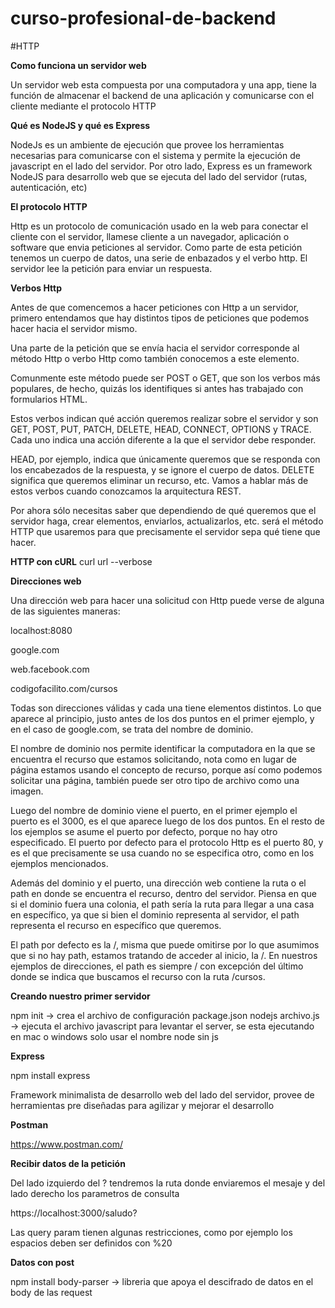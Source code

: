 # curso-profesional-de-backend

#HTTP

**Como funciona un servidor web**

Un servidor web esta compuesta por una computadora y una app, tiene la función de almacenar el backend de una aplicación y comunicarse con el cliente mediante el protocolo HTTP

**Qué es NodeJS y qué es Express**

NodeJs es un ambiente de ejecución que provee los herramientas necesarias para comunicarse con el sistema y permite la ejecución de javascript en el lado del servidor. Por otro lado, Express es un framework NodeJS para desarrollo web que se ejecuta del lado del servidor (rutas, autenticación, etc)

**El protocolo HTTP**

Http es un protocolo de comunicación usado en la web para conectar el cliente con el servidor, llamese cliente a un navegador, aplicación o software que envia peticiones al servidor. Como parte de esta petición tenemos un cuerpo de datos, una serie de enbazados y el verbo http. El servidor lee la petición para enviar un respuesta.

**Verbos Http**

Antes de que comencemos a hacer peticiones con Http a un servidor, primero entendamos que hay distintos tipos de peticiones que podemos hacer hacia el servidor mismo.

Una parte de la petición que se envía hacia el servidor corresponde al método Http o verbo Http como también conocemos a este elemento.

Comunmente este método puede ser POST o GET, que son los verbos más populares, de hecho, quizás los identifiques si antes has trabajado con formularios HTML.

Estos verbos indican qué acción queremos realizar sobre el servidor y son GET, POST, PUT, PATCH, DELETE, HEAD, CONNECT, OPTIONS y TRACE. Cada uno indica una acción diferente a la que el servidor debe responder.

HEAD, por ejemplo, indica que únicamente queremos que se responda con los encabezados de la respuesta, y se ignore el cuerpo de datos. DELETE significa que queremos eliminar un recurso, etc. Vamos a hablar más de estos verbos cuando conozcamos la arquitectura REST.

Por ahora sólo necesitas saber que dependiendo de qué queremos que el servidor haga, crear elementos, enviarlos, actualizarlos, etc. será el método HTTP que usaremos para que precisamente el servidor sepa qué tiene que hacer.

**HTTP con cURL**
curl url --verbose

**Direcciones web**

Una dirección web para hacer una solicitud con Http puede verse de alguna de las siguientes maneras:

localhost:8080

google.com

web.facebook.com

codigofacilito.com/cursos

Todas son direcciones válidas y cada una tiene elementos distintos. Lo que aparece al principio, justo antes de los dos puntos en el primer ejemplo, y en el caso de google.com, se trata del nombre de dominio.

El nombre de dominio nos permite identificar la computadora en la que se encuentra el recurso que estamos solicitando, nota como en lugar de página estamos usando el concepto de recurso, porque así como podemos solicitar una página, también puede ser otro tipo de archivo como una imagen.

Luego del nombre de dominio viene el puerto, en el primer ejemplo el puerto es el 3000, es el que aparece luego de los dos puntos. En el resto de los ejemplos se asume el puerto por defecto, porque no hay otro especificado. El puerto por defecto para el protocolo Http es el puerto 80, y es el que precisamente se usa cuando no se especifica otro, como en los ejemplos mencionados.

Además del dominio y el puerto, una dirección web contiene la ruta o el path en donde se encuentra el recurso, dentro del servidor. Piensa en que si el dominio fuera una colonia, el path sería la ruta para llegar a una casa en específico, ya que si bien el dominio representa al servidor, el path representa el recurso en específico que queremos.

El path por defecto es la /, misma que puede omitirse por lo que asumimos que si no hay path, estamos tratando de acceder al inicio, la /. En nuestros ejemplos de direcciones, el path es siempre / con excepción del último donde se indica que buscamos el recurso con la ruta /cursos.

**Creando nuestro primer servidor**

npm init -> crea el archivo de configuración package.json 
nodejs archivo.js -> ejecuta el archivo javascript para levantar el server, se esta ejecutando en mac o windows solo usar el nombre node sin js

**Express**

npm install express

Framework minimalista de desarrollo web del lado del servidor, provee de herramientas pre diseñadas para agilizar y mejorar el desarrollo

**Postman**

https://www.postman.com/

**Recibir datos de la petición**

Del lado izquierdo del ? tendremos la ruta donde enviaremos el mesaje y del lado derecho los parametros de consulta

https://localhost:3000/saludo?<query-param>

Las query param tienen algunas restricciones, como por ejemplo los espacios deben ser definidos con %20

**Datos con post**

npm install body-parser -> libreria que apoya el descifrado de datos en el body de las request
